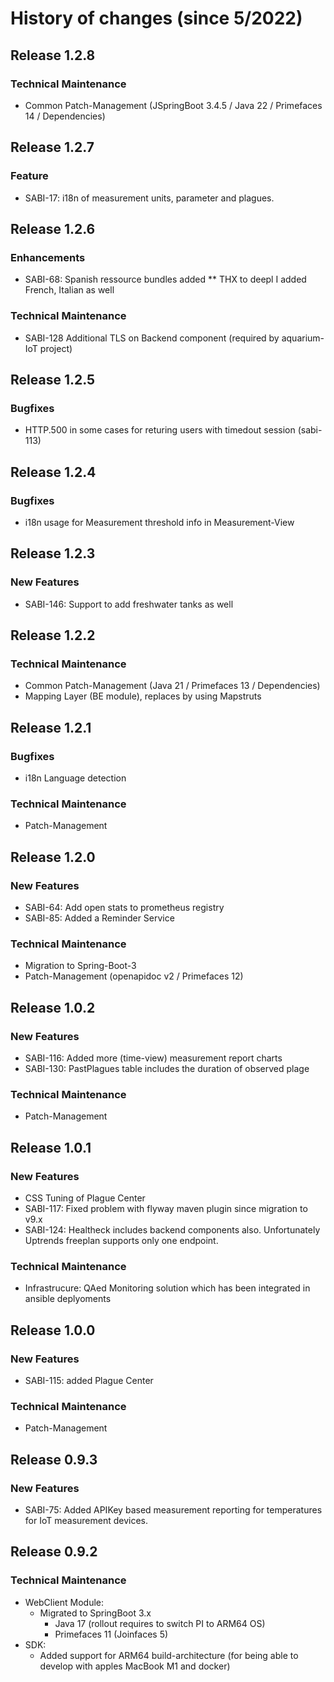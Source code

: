 # History of changes (since 5/2022)

## Release 1.2.8

### Technical Maintenance

* Common Patch-Management (JSpringBoot 3.4.5 / Java 22 / Primefaces 14 / Dependencies)

## Release 1.2.7

### Feature
* SABI-17: i18n of measurement units, parameter and plagues.

## Release 1.2.6

### Enhancements
* SABI-68: Spanish ressource bundles added
** THX to deepl I added French, Italian as well

### Technical Maintenance

* SABI-128 Additional TLS on Backend component (required by aquarium-IoT project)

## Release 1.2.5

### Bugfixes
* HTTP.500 in some cases for returing users with timedout session (sabi-113)

## Release 1.2.4

### Bugfixes
* i18n usage for Measurement threshold info in Measurement-View

## Release 1.2.3

### New Features
* SABI-146: Support to add freshwater tanks as well

## Release 1.2.2

### Technical Maintenance
* Common Patch-Management (Java 21 / Primefaces 13 / Dependencies)
* Mapping Layer (BE module), replaces by using Mapstruts

## Release 1.2.1
### Bugfixes
* i18n Language detection

### Technical Maintenance
* Patch-Management

## Release 1.2.0

### New Features
* SABI-64: Add open stats to prometheus registry
* SABI-85: Added a Reminder Service

### Technical Maintenance
* Migration to Spring-Boot-3
* Patch-Management (openapidoc v2 / Primefaces 12)

## Release 1.0.2

### New Features
* SABI-116: Added more (time-view) measurement report charts 
* SABI-130: PastPlagues table includes the duration of observed plage

### Technical Maintenance
* Patch-Management

## Release 1.0.1

### New Features
* CSS Tuning of Plague Center
* SABI-117: Fixed problem with flyway maven plugin since migration to v9.x
* SABI-124: Healtheck includes backend components also. Unfortunately Uptrends freeplan supports only one endpoint.

### Technical Maintenance
* Infrastrucure: QAed Monitoring solution which has been integrated in ansible deplyoments

## Release 1.0.0

### New Features
* SABI-115: added Plague Center

### Technical Maintenance 
* Patch-Management

## Release 0.9.3

### New Features

* SABI-75: Added APIKey based measurement reporting for temperatures for IoT measurement devices. 

## Release 0.9.2

### Technical Maintenance 
* WebClient Module:
  * Migrated to SpringBoot 3.x
    * Java 17 (rollout requires to switch PI to ARM64 OS)
    * Primefaces 11 (Joinfaces 5)
* SDK:
  * Added support for ARM64 build-architecture (for being able to develop with apples MacBook M1 and docker)
